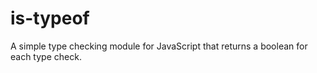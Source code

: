 # is-typeof
A simple type checking module for JavaScript that returns a boolean for each type check.
